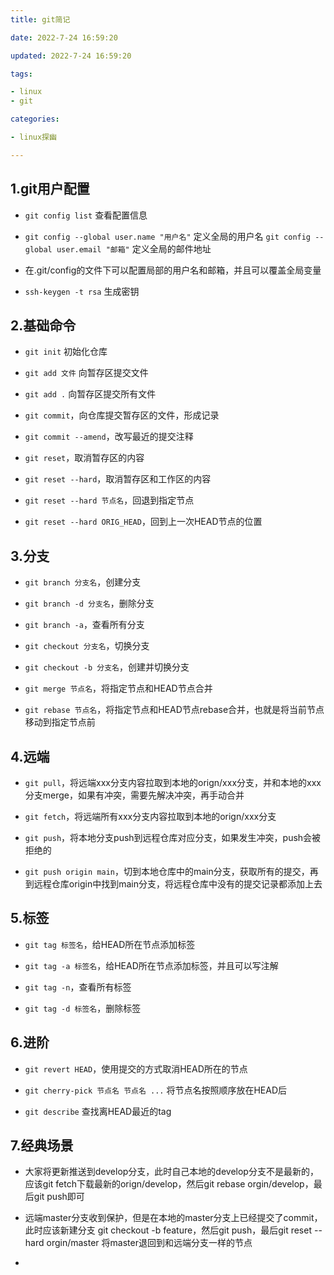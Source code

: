 ```yaml
---
title: git简记

date: 2022-7-24 16:59:20

updated: 2022-7-24 16:59:20

tags:

- linux
- git

categories:

- linux探幽

---
```


## 1.git用户配置

- `git config list` 查看配置信息

- `git config --global user.name "用户名"` 定义全局的用户名
  `git config --global user.email "邮箱"` 定义全局的邮件地址

- 在.git/config的文件下可以配置局部的用户名和邮箱，并且可以覆盖全局变量

- `ssh-keygen -t rsa` 生成密钥

## 2.基础命令

- `git init` 初始化仓库

- `git add 文件` 向暂存区提交文件

- `git add .` 向暂存区提交所有文件

- `git commit`，向仓库提交暂存区的文件，形成记录

- `git commit --amend`，改写最近的提交注释

- `git reset`，取消暂存区的内容

- `git reset --hard`，取消暂存区和工作区的内容

- `git reset --hard 节点名`，回退到指定节点

- `git reset --hard ORIG_HEAD`，回到上一次HEAD节点的位置

## 3.分支

- `git branch 分支名`，创建分支

- `git branch -d 分支名`，删除分支

- `git branch -a`，查看所有分支

- `git checkout 分支名`，切换分支

- `git checkout -b 分支名`，创建并切换分支

- `git merge 节点名`，将指定节点和HEAD节点合并

- `git rebase 节点名`，将指定节点和HEAD节点rebase合并，也就是将当前节点移动到指定节点前

## 4.远端

- `git pull`，将远端xxx分支内容拉取到本地的orign/xxx分支，并和本地的xxx分支merge，如果有冲突，需要先解决冲突，再手动合并

- `git fetch`，将远端所有xxx分支内容拉取到本地的orign/xxx分支

- `git push`，将本地分支push到远程仓库对应分支，如果发生冲突，push会被拒绝的

- `git push origin main`，切到本地仓库中的main分支，获取所有的提交，再到远程仓库origin中找到main分支，将远程仓库中没有的提交记录都添加上去

## 5.标签

- `git tag 标签名`，给HEAD所在节点添加标签

- `git tag -a 标签名`，给HEAD所在节点添加标签，并且可以写注解

- `git tag -n`，查看所有标签

- `git tag -d 标签名`，删除标签

## 6.进阶

- `git revert HEAD`，使用提交的方式取消HEAD所在的节点

- `git cherry-pick 节点名 节点名 ...` 将节点名按照顺序放在HEAD后

- `git describe` 查找离HEAD最近的tag

## 7.经典场景

- 大家将更新推送到develop分支，此时自己本地的develop分支不是最新的，应该git fetch下载最新的orign/develop，然后git rebase orgin/develop，最后git push即可

- 远端master分支收到保护，但是在本地的master分支上已经提交了commit，此时应该新建分支 git checkout -b feature，然后git push，最后git reset --hard orgin/master 将master退回到和远端分支一样的节点

- 

